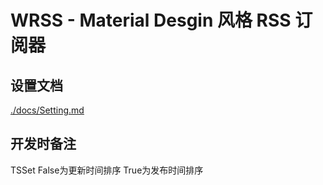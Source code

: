# WRSS - Material Desgin 风格 RSS 订阅器

## 设置文档

[./docs/Setting.md](./docs/Setting.md)


## 开发时备注

TSSet False为更新时间排序 True为发布时间排序